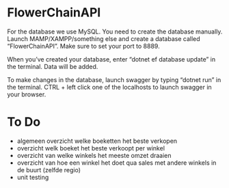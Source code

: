 # FlowerChainAPI

For the database we use MySQL. You need to create the database manually.
Launch MAMP/XAMPP/something else and create a database called “FlowerChainAPI”. Make sure to set your port to 8889.

When you’ve created your database, enter “dotnet ef database update” in the terminal. Data will be added.

To make changes in the database, launch swagger by typing “dotnet run” in the terminal.
CTRL + left click one of the localhosts to launch swagger in your browser.

# To Do

- algemeen overzicht welke boeketten het beste verkopen
- overzicht welk boeket het beste verkoopt per winkel
- overzicht van welke winkels het meeste omzet draaien
- overzicht van hoe een winkel het doet qua sales met andere winkels in de buurt (zelfde regio)
- unit testing